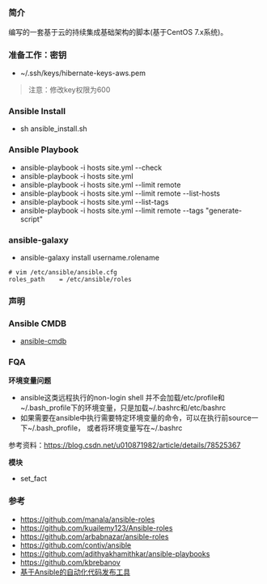 ##

### 简介
编写的一套基于云的持续集成基础架构的脚本(基于CentOS 7.x系统)。

### 准备工作：密钥
- ~/.ssh/keys/hibernate-keys-aws.pem
> 注意：修改key权限为600
### Ansible Install
- sh ansible_install.sh

### Ansible Playbook
- ansible-playbook -i hosts site.yml --check
- ansible-playbook -i hosts site.yml
- ansible-playbook -i hosts site.yml --limit remote
- ansible-playbook -i hosts site.yml --limit remote --list-hosts
- ansible-playbook -i hosts site.yml --list-tags
- ansible-playbook -i hosts site.yml --limit remote --tags "generate-script"

### ansible-galaxy
- ansible-galaxy install username.rolename
```
# vim /etc/ansible/ansible.cfg
roles_path    = /etc/ansible/roles
```
### 声明
### Ansible CMDB
- [ansible-cmdb](https://github.com/fboender/ansible-cmdb)
### FQA
**环境变量问题**
- ansible这类远程执行的non-login shell 并不会加载/etc/profile和~/.bash_profile下的环境变量，只是加载~/.bashrc和/etc/bashrc
- 如果需要在ansible中执行需要特定环境变量的命令，可以在执行前source一下~/.bash_profile， 或者将环境变量写在~/.bashrc

参考资料：https://blog.csdn.net/u010871982/article/details/78525367

**模块**
- set_fact

### 参考
- https://github.com/manala/ansible-roles
- https://github.com/kuailemy123/Ansible-roles
- https://github.com/arbabnazar/ansible-roles
- https://github.com/contiv/ansible
- https://github.com/adithyakhamithkar/ansible-playbooks
- https://github.com/kbrebanov
- [基于Ansible的自动化代码发布工具](https://github.com/geekwolf/flamingo)
